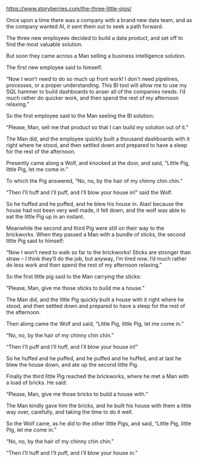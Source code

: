 https://www.storyberries.com/the-three-little-pigs/

Once upon a time there was a company with a brand new data team, and as the company wanted AI, it sent them out to seek a path forward.

The three new employees decided to build a data product, and set off to find the most valuable solution.

But soon they came across a Man selling a business intelligence solution.

The first new employee said to himself:

“Now I won’t need to do so much up front work! I don't need pipelines, processes, or a proper understanding. This BI tool will allow me to use my SQL hammer to build dashboards to anser all of the companies needs. I’d much rather do quicker work, and then spend the rest of my afternoon relaxing.”

So the first employee said to the Man seeling the BI solution:

“Please, Man, sell me that product so that I can build my solution out of it.”

The Man did, and the employee quickly built a thousand dashboards with it right where he stood, and then settled down and prepared to have a sleep for the rest of the afternoon.

Presently came along a Wolf, and knocked at the door, and said, “Little Pig, little Pig, let me come in.”

To which the Pig answered, “No, no, by the hair of my chinny chin chin.”

“Then I’ll huff and I’ll puff, and I’ll blow your house in!” said the Wolf.

So he huffed and he puffed, and he blew his house in. Alas! because the house had not been very well made, it fell down, and the wolf was able to eat the little Pig up in an instant.

Meanwhile the second and third Pig were still on their way to the brickworks. When they passed a Man with a bundle of sticks, the second little Pig said to himself:

“Now I won’t need to walk so far to the brickworks! Sticks are stronger than straw – I think they’ll do the job, but anyway, I’m tired now. I’d much rather do less work and then spend the rest of my afternoon relaxing.”

So the first little pig said to the Man carrying the sticks:

“Please, Man, give me those sticks to build me a house.”

The Man did, and the little Pig quickly built a house with it right where he stood, and then settled down and prepared to have a sleep for the rest of the afternoon.

Then along came the Wolf and said, “Little Pig, little Pig, let me come in.”

“No, no, by the hair of my chinny chin chin.”

“Then I’ll puff and I’ll huff, and I’ll blow your house in!”

So he huffed and he puffed, and he puffed and he huffed, and at last he blew the house down, and ate up the second little Pig.

Finally the third little Pig reached the brickworks, where he met a Man with a load of bricks. He said:

“Please, Man, give me those bricks to build a house with.”

The Man kindly gave him the bricks, and he built his house with them a little way over, carefully, and taking the time to do it well.

So the Wolf came, as he did to the other little Pigs, and said, “Little Pig, little Pig, let me come in.”

“No, no, by the hair of my chinny chin chin.”

“Then I’ll huff and I’ll puff, and I’ll blow your house in.”